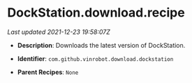 # DockStation.download.recipe

_Last updated 2021-12-23 19:58:07Z_

- **Description**: Downloads the latest version of DockStation.

- **Identifier**: `com.github.vinrobot.download.dockstation`

- **Parent Recipes**: `None`